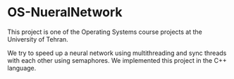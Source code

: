 # OS-NueralNetwork

This project is one of the Operating Systems course projects at the University of Tehran.

We try to speed up a neural network using multithreading and sync threads with each other using semaphores. We implemented this project in the C++ language.
